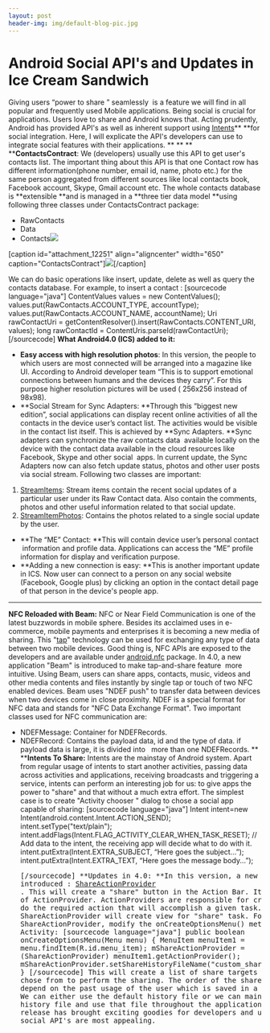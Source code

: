 ```yaml
---
layout: post
header-img: img/default-blog-pic.jpg
---
```


# Android Social API's and Updates in Ice Cream Sandwich

Giving users “power to share ” seamlessly  is a feature we will find in all popular and frequently used Mobile applications. Being social is crucial for applications. Users love to share and Android knows that. Acting prudently, Android has provided API's as well as inherent support using [Intents](http://developer.android.com/reference/android/content/Intent.html)** **for social integration. Here, I will explicate the API's developers can use to integrate social features with their applications. ** ** ** ****ContactsContract**: We (developers) usually use this API to get user's contacts list. The important thing about this API is that one Contact row has different information(phone number, email id, name, photo etc.) for the same person aggregated from different sources like local contacts book, Facebook account, Skype, Gmail account etc. The whole contacts database is **extensible **and is managed in a **three tier data model **using following three classes under ContactsContract package: 

  * RawContacts
  * Data
  * Contacts![](/wp-includes/js/tinymce/plugins/wordpress/img/trans.gif)

[caption id="attachment_12251" align="aligncenter" width="650" caption="ContactsContract"]![](/wp-content/uploads/2012/02/ContactsContract2-1024x621.jpg)[/caption] 

We can do basic operations like insert, update, delete as well as query the contacts database. For example, to insert a contact : [sourcecode language="java"] ContentValues values = new ContentValues(); values.put(RawContacts.ACCOUNT_TYPE, accountType); values.put(RawContacts.ACCOUNT_NAME, accountName); Uri rawContactUri = getContentResolver().insert(RawContacts.CONTENT_URI, values); long rawContactId = ContentUris.parseId(rawContactUri); [/sourcecode] **What Android4.0 (ICS) added to it:**

  * **Easy access with high resolution photos**: In this version, the people to which users are most connected will be arranged into a magazine like UI. According to Android developer team “This is to support emotional connections between humans and the devices they carry”. For this purpose higher resolution pictures will be used ( 256x256 instead of 98x98).
  * **Social Stream for Sync Adapters: **Through this “biggest new edition”, social applications can display recent online activities of all the contacts in the device user’s contact list. The activities would be visible in the contact list itself. This is achieved by **Sync Adapters. **Sync adapters can synchronize the raw contacts data  available locally on the device with the contact data available in the cloud resources like Facebook, Skype and other social  apps. In current update, the Sync Adapters now can also fetch update status, photos and other user posts via social stream. Following two classes are important:
  1. [StreamItems](http://developer.android.com/reference/android/provider/ContactsContract.Contacts.StreamItems.html): Stream items contain the recent social updates of a particular user under its Raw Contact data. Also contain the comments, photos and other useful information related to that social update.
  2. [StreamItemPhotos](http://developer.android.com/reference/android/provider/ContactsContract.StreamItems.StreamItemPhotos.html): Contains the photos related to a single social update by the user.
  * **The “ME” Contact: **This will contain device user’s personal contact  information and profile data. Applications can access the “ME” profile information for display and verification purpose.
  * **Adding a new connection is easy: **This is another important update in ICS. Now user can connect to a person on any social website (Facebook, Google plus) by clicking an option in the contact detail page of that person in the device's people app.

** **

**NFC Reloaded with Beam:** NFC or Near Field Communication is one of the latest buzzwords in mobile sphere. Besides its acclaimed uses in e-commerce, mobile payments and enterprises it is becoming a new media of sharing. This "[tap](http://www.slideshare.net/ParamvirSingh1/near-field-communication-10509831)" technology can be used for exchanging any type of data between two mobile devices. Good thing is, NFC APIs are exposed to the developers and are available under [android.nfc](http://developer.android.com/reference/android/nfc/package-summary.html) package. In 4.0, a new application "Beam" is introduced to make tap-and-share feature  more intuitive. Using Beam, users can share apps, contacts, music, videos and other media contents and files instantly by single tap or touch of two NFC enabled devices. Beam uses "NDEF push" to transfer data between devices when two devices come in close proximity. NDEF is a special format for NFC data and stands for "NFC Data Exchange Format". Two important classes used for NFC communication are: 

  * NDEFMessage: Container for NDEFRecords.
  * NDEFRecord: Contains the payload data, id and the type of data. if payload data is large, it is divided into   more than one NDEFRecords.
** ****Intents To Share:** Intents are the mainstay of Android system. Apart from regular usage of intents to start another activities, passing data across activities and applications, receiving broadcasts and triggering a service, intents can perform an interesting job for us: to give apps the power to "share" and that without a much extra effort. The simplest case is to create "Activity chooser " dialog to chose a social app capable of sharing: [sourcecode language="java"] Intent intent=new Intent(android.content.Intent.ACTION_SEND); intent.setType("text/plain"); intent.addFlags(Intent.FLAG_ACTIVITY_CLEAR_WHEN_TASK_RESET); // Add data to the intent, the receiving app will decide what to do with it. intent.putExtra(Intent.EXTRA_SUBJECT, “Here goes the subject...”); intent.putExtra(Intent.EXTRA_TEXT, “Here goes the message body...”); <pre>[/sourcecode] **Updates in 4.0: **In this version, a new tool is introduced : [ShareActionProvider](http://developer.android.com/reference/android/widget/ShareActionProvider.html) . This will create a "share" button in the Action Bar. It is a sub-class of ActionProvider. ActionProviders are responsible for creating views to do the required action that will accomplish a given task. ShareActionProvider will create view for "share" task. For using ShareActionProvider, modify the onCreateOptionsMenu() method in the Activity: [sourcecode language="java"] public boolean onCreateOptionsMenu(Menu menu) { MenuItem menuItem1 = menu.findItem(R.id.menu_item); mShareActionProvider = (ShareActionProvider) menuItem1.getActionProvider(); mShareActionProvider.setShareHistoryFileName("custom_share_history.xml"); } [/sourcecode] This will create a list of share targets the user can chose from to perform the sharing. The order of the share targets will depend on the past usage of the user which is saved in a history file. We can either use the default history file or we can maintain a custom history file and use that file throughout the application. The ICS release has brought exciting goodies for developers and updates in social API's are most appealing.